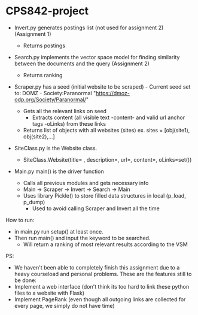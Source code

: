 # CPS842-project

- Invert.py generates postings list (not used for assignment 2) (Assignment 1)
	- Returns postings

- Search.py implements the vector space model for finding similarity between the documents and the query (Assignment 2)
	- Returns ranking

- Scraper.py has a seed (initial website to be scraped) - Current seed set to: DOMZ - Society:Paranormal "https://dmoz-odp.org/Society/Paranormal/"
	- Gets all the relevant links on seed
		- Extracts content (all visible text -content- and valid url anchor tags -oLinks) from these links 
	- Returns list of objects with all websites (sites)
ex. sites = [obj(site1), obj(site2),...]

- SiteClass.py is the Website class.
	- SiteClass.Website(title= , description=, url=, content=, oLinks=set())
	
- Main.py main() is the driver function
	- Calls all previous modules and gets necessary info
	- Main -> Scraper -> Invert -> Search -> Main
	- Uses library Pickle() to store filled data structures in local (p_load, p_dump)
		- Used to avoid calling Scraper and Invert all the time

How to run:
- in main.py run setup() at least once.
- Then run main() and input the keyword to be searched.
	- Will return a ranking of most relevant results according to the VSM

PS:
- We haven't been able to completely finish this assignment due to a heavy courseload and personal problems.
These are the features still to be done:
- Implement a web interface (don't think its too hard to link these python files to a website with Flask)
- Implement PageRank (even though all outgoing links are collected for every page, we simply do not have time)

	
